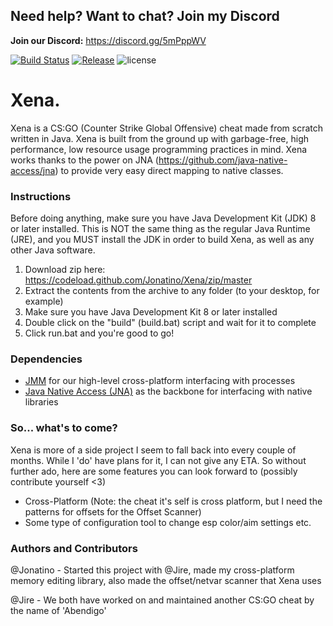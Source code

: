 ## Need help? Want to chat? Join my Discord
**Join our Discord:** https://discord.gg/5mPppWV

[![Build Status](https://travis-ci.org/Jonatino/Xena.svg?branch=master)](https://travis-ci.org/Jonatino/Xena)
[![Release](https://jitpack.io/v/Jonatino/Xena.svg)](https://jitpack.io/#Jonatino/Xena)
![license](https://img.shields.io/github/license/Jonatino/Xena.svg)

# Xena.
Xena is a CS:GO (Counter Strike Global Offensive) cheat made from scratch written in Java. Xena is built from the ground up with garbage-free, high performance, low resource usage programming practices in mind. Xena works thanks to the power on JNA (https://github.com/java-native-access/jna) to provide very easy direct mapping to native classes.

### Instructions
Before doing anything, make sure you have Java Development Kit (JDK) 8 or later installed. This is NOT the same thing as the regular Java Runtime (JRE), and you MUST install the JDK in order to build Xena, as well as any other Java software.

1. Download zip here: https://codeload.github.com/Jonatino/Xena/zip/master
2. Extract the contents from the archive to any folder (to your desktop, for example)
3. Make sure you have Java Development Kit 8 or later installed
4. Double click on the "build" (build.bat) script and wait for it to complete
5. Click run.bat and you're good to go!

### Dependencies
- [JMM](https://github.com/Jonatino/Java-Memory-Manipulation) for our high-level cross-platform interfacing with processes
- [Java Native Access (JNA)](https://github.com/java-native-access/jna) as the backbone for interfacing with native libraries

### So... what's to come?
Xena is more of a side project I seem to fall back into every couple of months. While I 'do' have plans for it, I can not give any ETA. So without further ado, here are some features you can look forward to (possibly contribute yourself <3)
- Cross-Platform (Note: the cheat it's self is cross platform, but I need the patterns for offsets for the Offset Scanner)
- Some type of configuration tool to change esp color/aim settings etc.

### Authors and Contributors
@Jonatino - Started this project with @Jire, made my cross-platform memory editing library, also made the offset/netvar scanner that Xena uses

@Jire - We both have worked on and maintained another CS:GO cheat by the name of 'Abendigo'

